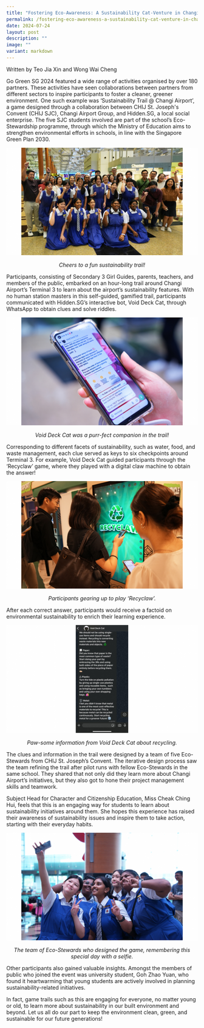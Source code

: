 ```yaml
---
title: "Fostering Eco‐Awareness: A Sustainability Cat‐Venture in Changi Airport"
permalink: /fostering-eco-awareness-a-sustainability-cat-venture-in-changi-airport/
date: 2024-07-24
layout: post
description: ""
image: ""
variant: markdown
---
```

Written by Teo Jia Xin and Wong Wai Cheng

Go Green SG 2024 featured a wide range of activities organised by over 180 partners. These activities have seen collaborations between partners from different sectors to inspire participants to foster a cleaner, greener environment. 
One such example was ‘Sustainability Trail @ Changi Airport’, a game designed through a collaboration between CHIJ St. Joseph's Convent (CHIJ SJC), Changi Airport Group, and Hidden.SG, a local social enterprise. The five SJC students involved are part of the school’s Eco-Stewardship programme, through which the Ministry of Education aims to strengthen environmental efforts in schools, in line with the Singapore Green Plan 2030.

![Participants of the sustainability trail smiling for a group picture at Changi Airport](/images/Blog/CHIJ%20SJC/CHIJ_SJC_1.png)
<div style="text-align:center"><i>Cheers to a fun sustainability trail!</i></div>

Participants, consisting of Secondary 3 Girl Guides, parents, teachers, and members of the public, embarked on an hour-long trail around Changi Airport’s Terminal 3 to learn about the airport’s sustainability features. With no human station masters in this self-guided, gamified trail, participants communicated with Hidden.SG’s interactive bot, Void Deck Cat, through WhatsApp to obtain clues and solve riddles.

![WhatsApp conservation with Void Deck Cat which provides clues for the trail](/images/Blog/CHIJ%20SJC/CHIJ_SJC_2.png)
<div style="text-align:center"><i>Void Deck Cat was a purr-fect companion in the trail!</i></div>

Corresponding to different facets of sustainability, such as water, food, and waste management, each clue served as keys to six checkpoints around Terminal 3. For example, Void Deck Cat guided participants through the ‘Recyclaw’ game, where they played with a digital claw machine to obtain the answer!

![Participants in front of the Recyclaw interactive digital panel](/images/Blog/CHIJ%20SJC/CHIJ_SJC_3.png)
<div style="text-align:center"><i>Participants gearing up to play ‘Recyclaw’.</i></div>

After each correct answer, participants would receive a factoid on environmental sustainability to enrich their learning experience.

![Screenshot of WhatsApp conversation with Void Deck Cat providing information on sustainability](/images/Blog/CHIJ%20SJC/CHIJ_SJC_4.png)
<div style="text-align:center"><i>Paw-some information from Void Deck Cat about recycling.</i></div>


The clues and information in the trail were designed by a team of five Eco-Stewards from CHIJ St. Joseph’s Convent. The iterative design process saw the team refining the trail after pilot runs with fellow Eco-Stewards in the same school.  They shared that not only did they learn more about Changi Airport’s initiatives, but they also got to hone their project management skills and teamwork.

Subject Head for Character and Citizenship Education, Miss Cheak Ching Hui, feels that this is an engaging way for students to learn about sustainability initiatives around them. She hopes this experience has raised their awareness of sustainability issues and inspire them to take action, starting with their everyday habits.

![The team of 5 student organisers taking a group selfie](/images/Blog/CHIJ%20SJC/CHIJ_SJC_5.png)
<div style="text-align:center"><i>The team of Eco-Stewards who designed the game, remembering this special day with a selfie.</i></div>

Other participants also gained valuable insights. Amongst the members of public who joined the event was university student, Goh Zhao Yuan, who found it heartwarming that young students are actively involved in planning sustainability-related initiatives. 

In fact, game trails such as this are engaging for everyone, no matter young or old, to learn more about sustainability in our built environment and beyond. Let us all do our part to keep the environment clean, green, and sustainable for our future generations!